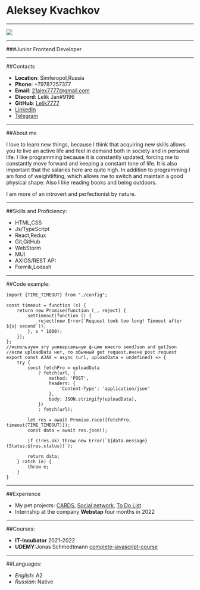 # Aleksey Kvachkov
***
![](https://avatars.githubusercontent.com/u/80705108?v=4)
***
###Junior Frontend Developer
***
##Contacts
* **Location**: Simferopol,Russia
* **Phone**: +79787257377
* **Email**: 21alex7777@gmail.com
* **Discord**: Lelik Jan#9196
* **GitHub**: [Lelik7777](https://github.com/Lelik7777)
* [LinkedIn](https://www.linkedin.com/in/alex-kvachkov-aa245a237/)
* [Telegram](https://t.me/Lelik_Jan)

****
##About me

I love to learn new things, because I think that acquiring new skills allows you to live an active life and feel in demand both in society and in personal life.  I like programming because it is constantly updated, forcing me to constantly move forward and keeping a constant tone of life. It is also important that the salaries here are quite high. In addition to programming I am fond of weightlifting, which allows me to switch and maintain a good physical shape. Also I like reading books and being outdoors.

I am more of an introvert and perfectionist by nature.
***
##Skills and Proficiency:
* HTML,CSS
* Js/TypeScript
* React,Redux
* Git,GitHub
* WebStorm
* MUI
* AXIOS/REST API
* Formik,Lodash
***
##Code example:
```
import {TIME_TIMEOUT} from "./config";

const timeout = function (s) {
    return new Promise(function (_, reject) {
        setTimeout(function () {
            reject(new Error(`Request took too long! Timeout after ${s} second`));
        }, s * 1000);
    });
};
//используем эту универсальную ф-цию вместо sendJson and getJson
//если uploadData нет, то обычный get request,иначе post request
export const AJAX = async (url, uploadData = undefined) => {
    try {
        const fetchPro = uploadData
            ? fetch(url, {
                method: 'POST',
                headers: {
                    'Content-Type': 'application/json'
                },
                body: JSON.stringify(uploadData),
            })
            : fetch(url);

        let res = await Promise.race([fetchPro, timeout(TIME_TIMEOUT)]);
        const data = await res.json();

        if (!res.ok) throw new Error(`${data.message}(Status:${res.status})`);

        return data;
    } catch (e) {
        throw e;
    }
}

```
***
##Experience
* My pet projects: [CARDS](https://freiii21.github.io/friday-project/#/login), [Social network](https://lelik7777.github.io/social_network_2021/#/),  [To Do List](https://lelik7777.github.io/login)
* Internship at the company **Webstap** four months in 2022
***
##Courses:
* **IT-Incubator** 2021-2022
* **UDEMY**:Jonas Schmedtmann [
  complete-javascript-course](https://github.com/Lelik7777/complete-javascript-course)
***
##Languages:
* *English*: A2
* *Russian*: Native

